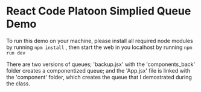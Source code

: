 # React Code Platoon Simplied Queue Demo

To run this demo on your machine, please install all required node modules by running ```npm install```
, then start the web in you localhost by running ```npm run dev```

There are two versions of queues; 'backup.jsx' with the 'components_back' folder creates a componentized queue; and the 'App.jsx' file is linked with the 'component' folder, which creates the queue that I demostrated during the class.
